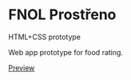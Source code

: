 # FNOL Prostřeno
HTML+CSS prototype

Web app prototype for food rating.

[Preview](https://daxovi.github.io/fnol-prostreno/)
